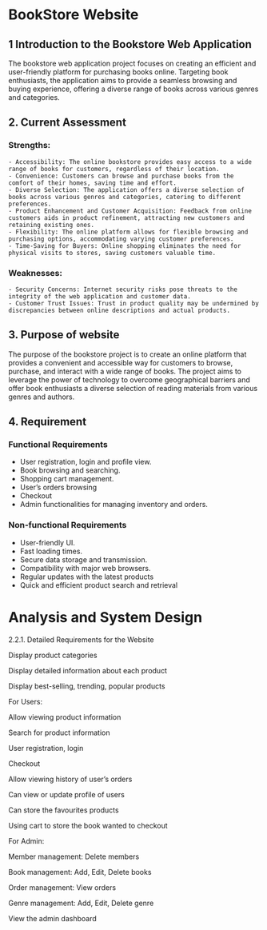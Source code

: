# BookStore Website
## 1 Introduction to the Bookstore Web Application 
The bookstore web application project focuses on creating an efficient and user-friendly platform for purchasing books online. Targeting book enthusiasts, the application aims to provide a seamless browsing and buying experience, offering a diverse range of books across various genres and categories. 
## 2. Current Assessment  
  ### Strengths: 
    - Accessibility: The online bookstore provides easy access to a wide range of books for customers, regardless of their location.  
    - Convenience: Customers can browse and purchase books from the comfort of their homes, saving time and effort. 
    - Diverse Selection: The application offers a diverse selection of books across various genres and categories, catering to different preferences. 
    - Product Enhancement and Customer Acquisition: Feedback from online customers aids in product refinement, attracting new customers and retaining existing ones. 
    - Flexibility: The online platform allows for flexible browsing and purchasing options, accommodating varying customer preferences. 
    - Time-Saving for Buyers: Online shopping eliminates the need for physical visits to stores, saving customers valuable time. 
  ### Weaknesses:
    - Security Concerns: Internet security risks pose threats to the integrity of the web application and customer data.  
    - Customer Trust Issues: Trust in product quality may be undermined by discrepancies between online descriptions and actual products. 
## 3. Purpose of website 
The purpose of the bookstore project is to create an online platform that provides a convenient and accessible way for customers to browse, purchase, and interact with a wide range of books. The project aims to leverage the power of technology to overcome geographical barriers and offer book enthusiasts a diverse selection of reading materials from various genres and authors. 

## 4. Requirement 
### Functional Requirements 
  - User registration, login and profile view. 
  - Book browsing and searching. 
  - Shopping cart management. 
  - User’s orders browsing  
  - Checkout  
  - Admin functionalities for managing inventory and orders. 
### Non-functional Requirements 
  - User-friendly UI. 
  - Fast loading times. 
  - Secure data storage and transmission. 
  - Compatibility with major web browsers. 
  - Regular updates with the latest products 
  - Quick and efficient product search and retrieval  

# Analysis and System Design 

2.2.1. Detailed Requirements for the Website 

Display product categories 

Display detailed information about each product 

Display best-selling, trending, popular products 
 
For Users: 
  
Allow viewing product information 

Search for product information 

User registration, login 

Checkout 

Allow viewing history of user’s orders 

Can view or update profile of users 

Can store the favourites products 

Using cart to store the book wanted to checkout 

 

For Admin: 

Member management: Delete members 

Book management: Add, Edit, Delete books 

Order management: View orders 

Genre management: Add, Edit, Delete genre 

View the admin dashboard  
